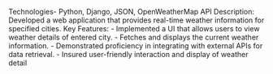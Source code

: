  Technologies- Python, Django, JSON, OpenWeatherMap API
 Description: Developed a web application that provides real-time weather information for specified cities.
 Key Features: - Implemented a UI that allows users to view weather details of entered city.
               - Fetches and displays the current weather information. 
               - Demonstrated proficiency in integrating with external APIs for data retrieval.
               - Insured user-friendly interaction and display of weather detail
